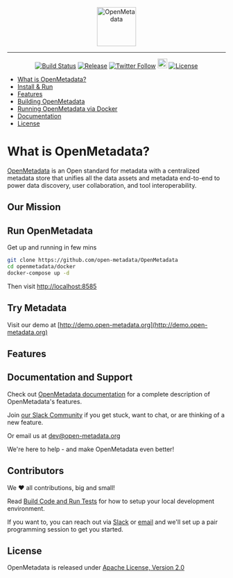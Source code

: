 <div align="center">
  <img src="https://i.imgur.com/5VumwFS.png" align="center" alt="OpenMetadata" height="90"/>
  <hr />

[![Build Status](https://github.com/open-metadata/OpenMetadata/actions/workflows/maven-build.yml/badge.svg?event=push)](https://github.com/open-metadata/OpenMetadata/actions/workflows/maven-build.yml)
[![Release](https://img.shields.io/github/release/open-metadata/OpenMetadata/all.svg)](https://github.com/open-metadata/OpenMetadata/releases)
[![Twitter Follow](https://img.shields.io/twitter/follow/open_metadata?style=social)](https://twitter.com/intent/follow?screen_name=open_metadata)
<a href="https://join.slack.com/t/openmetadata/shared_invite/zt-oiq9s1qd-dHHvw4xjpnoRV1QQrq6vUg"><img src="https://img.shields.io/badge/slack-join-E01E5A?logo=slack" alt="Join us on Slack" height="22"/></a>
[![License](https://img.shields.io/github/license/open-metadata/OpenMetadata.svg)](LICENSE)

</div>

- [What is OpenMetadata?](#what-is-openmetadata )
- [Install & Run](#install-and-run)
- [Features](#features)
- [Building OpenMetadata](#building-openmetadata)
- [Running OpenMetadata via Docker](#running-openmetadata-via-docker)
- [Documentation](#documentation)
- [License](#license)

# What is OpenMetadata?
[OpenMetadata](https://open-metadata.org/) is an Open standard for metadata with a centralized metadata store that unifies all the data assets and metadata end-to-end to power data discovery, user collaboration,  and tool interoperability.   

## Our Mission

## Run OpenMetadata
Get up and running in few mins

```sh
git clone https://github.com/open-metadata/OpenMetadata
cd openmetadata/docker
docker-compose up -d
```
Then visit [http://localhost:8585](http://localhost:8585)



## Try Metadata

Visit our demo at [http://demo.open-metadata.org](http://demo.open-metadata.org)


## Features



## Documentation and Support

Check out [OpenMetadata documentation](https://docs.open-metadata.org/) for a complete description of OpenMetadata's features.

Join [our Slack Community](https://join.slack.com/t/openmetadata/shared_invite/) if you get stuck, want to chat, or are thinking of a new feature.

Or email us at [dev@open-metadata.org](mailto:dev@open-metadata.org) 

We're here to help - and make OpenMetadata even better!

## Contributors

We ❤️ all contributions, big and small!

Read [Build Code and Run Tests](https://docs.open-metadata.org/open-source-community/developer/build-code-run-tests) for how to setup your local development environment.

If you want to, you can reach out via [Slack](https://join.slack.com/t/openmetadata/shared_invite/) or [email](mailto:dev@open-metadata.org) and we'll set up a pair programming session to get you started.

## License
OpenMetadata is released under [Apache License, Version 2.0](http://www.apache.org/licenses/LICENSE-2.0)
